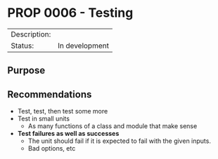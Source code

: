 # PROP 0006 - Testing

|                |                                           |
|:---------------|:------------------------------------------|
| Description:   |                                           |
| Status:        | In development                            |
 

## Purpose

## Recommendations
 * Test, test, then test some more
 * Test in small units
   * As many functions of a class and module that make sense
 * **Test failures as well as successes**
   * The unit should fail if it is expected to fail with the given inputs.
   * Bad options, etc 
